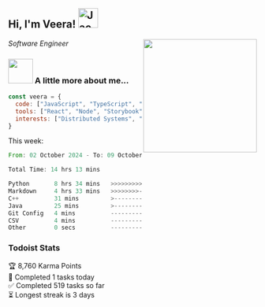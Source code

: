 <h2> Hi, I'm Veera! <img src="https://raw.githubusercontent.com/Tarikul-Islam-Anik/Animated-Fluent-Emojis/master/Emojis/Activities/Jack-O-Lantern.png" alt="Jack-O-Lantern" width="40" height="40" /></h2>
<img align='right' src="https://user-images.githubusercontent.com/74038190/213911110-aedbef38-a29f-4b6b-a65c-11608b4f75a5.gif" width="230">
<p><em>Software Engineer</em></p>


### <img src="https://user-images.githubusercontent.com/74038190/216656963-09118229-8a9e-4af0-910c-c37f35f2e210.gif" width="50"> A little more about me...  

```javascript
const veera = {
  code: ["JavaScript", "TypeScript", "HTML", "CSS", "Python", "Java", "C++"],
  tools: ["React", "Node", "Storybook", "Docker", "Next.JS", "Node", "AWS", "gRPC"],
  interests: ["Distributed Systems", "Cloud Computing", "Machine Learning", "Enterprise Software", "AI"]
}
```
This week:
<!--START_SECTION:waka-->

```rust
From: 02 October 2024 - To: 09 October 2024

Total Time: 14 hrs 13 mins

Python       8 hrs 34 mins   >>>>>>>>>>>>>>>----------   60.26 %
Markdown     4 hrs 33 mins   >>>>>>>>-----------------   32.07 %
C++          31 mins         >------------------------   03.70 %
Java         25 mins         >------------------------   02.94 %
Git Config   4 mins          -------------------------   00.55 %
CSV          4 mins          -------------------------   00.47 %
Other        0 secs          -------------------------   00.01 %
```

<!--END_SECTION:waka-->


### Todoist Stats

<!-- TODO-IST:START -->
🏆  8,760 Karma Points           
🌸  Completed 1 tasks today           
✅  Completed 519 tasks so far           
⏳  Longest streak is 3 days
<!-- TODO-IST:END -->
<!--
Profile views:
[![](https://visitcount.itsvg.in/api?id=veeravivekt&label=Profile%20Views&color=1&icon=2&pretty=false)](https://visitcount.itsvg.in)
-->
